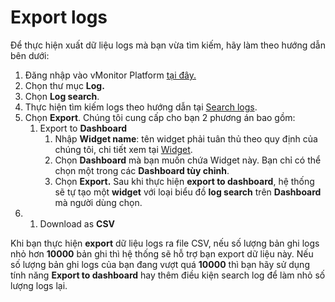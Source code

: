 # Export logs

Để thực hiện xuất dữ liệu logs mà bạn vừa tìm kiếm, hãy làm theo hướng dẫn bên dưới:

1. Đăng nhập vào vMonitor Platform [tại đây.](https://hcm-3.console.vngcloud.vn/vmonitor)&#x20;
2. Chọn thư mục **Log.**
3. Chọn **Log search**.
4. Thực hiện tìm kiếm logs theo hướng dẫn tại [Search logs](https://docs.vngcloud.vn/display/VPV/Search+logs).
5. Chọn **Export**. Chúng tôi cung cấp cho bạn 2 phương án bao gồm:
   1. Export to **Dashboard**
      1. Nhập **Widget name**: tên widget phải tuân thủ theo quy định của chúng tôi, chi tiết xem tại [Widget](https://docs.vngcloud.vn/display/VPV/Widget).
      2. Chọn **Dashboard** mà bạn muốn chứa Widget này. Bạn chỉ có thể chọn một trong các **Dashboard tùy chỉnh**.
      3. Chọn **Export.** Sau khi thực hiện **export to dashboard**, hệ thống sẽ tự tạo một **widget** với loại biểu đồ **log search** trên **Dashboard** mà người dùng chọn.
6.
   1. Download as **CSV**

Khi bạn thực hiện **export** dữ liệu logs ra file CSV, nếu số lượng bản ghi logs nhỏ hơn **10000** bản ghi thì hệ thống sẽ hỗ trợ bạn export dữ liệu này. Nếu số lượng bản ghi logs của bạn đang vượt quá **10000** thì bạn hãy sử dụng tính năng **Export to dashboard** hay thêm điều kiện search log để làm nhỏ số lượng logs lại.
